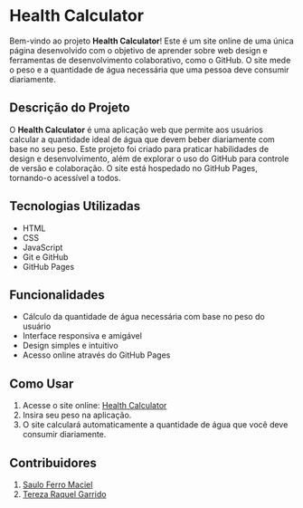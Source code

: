 # Health Calculator

Bem-vindo ao projeto **Health Calculator**! Este é um site online de uma única página desenvolvido com o objetivo de aprender sobre web design e ferramentas de desenvolvimento colaborativo, como o GitHub. O site mede o peso e a quantidade de água necessária que uma pessoa deve consumir diariamente.

## Descrição do Projeto

O **Health Calculator** é uma aplicação web que permite aos usuários calcular a quantidade ideal de água que devem beber diariamente com base no seu peso. Este projeto foi criado para praticar habilidades de design e desenvolvimento, além de explorar o uso do GitHub para controle de versão e colaboração. O site está hospedado no GitHub Pages, tornando-o acessível a todos.

## Tecnologias Utilizadas

- HTML
- CSS
- JavaScript
- Git e GitHub
- GitHub Pages

## Funcionalidades

- Cálculo da quantidade de água necessária com base no peso do usuário
- Interface responsiva e amigável
- Design simples e intuitivo
- Acesso online através do GitHub Pages

## Como Usar

1. Acesse o site online: [Health Calculator](https://seu-usuario.github.io/health-calculator/)
2. Insira seu peso na aplicação.
3. O site calculará automaticamente a quantidade de água que você deve consumir diariamente.

## Contribuidores
1. [Saulo Ferro Maciel](https://br.linkedin.com/in/saulo-ferro-maciel-74b65a1b8)
2. [Tereza Raquel Garrido](https://br.linkedin.com/in/tereza-raquel-346b761a9?original_referer=https%3A%2F%2Fwww.google.com%2F)
